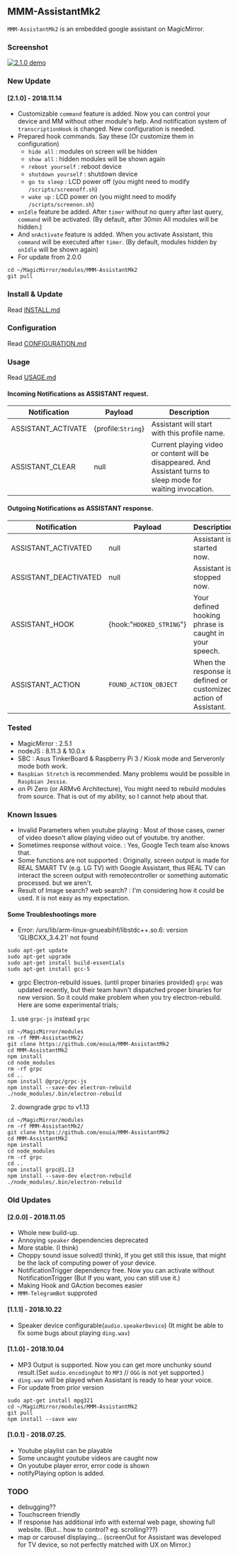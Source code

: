 ## MMM-AssistantMk2
`MMM-AssistantMk2` is an embedded google assistant on MagicMirror.

### Screenshot
[![2.1.0 demo](https://img.youtube.com/vi/7yI_9NfhpwI/1.jpg)](https://youtu.be/7yI_9NfhpwI)

### New Update
#### [2.1.0] - 2018.11.14
- Customizable `command` feature is added. Now you can control your device and MM without other module's help.
  And notification system of `transcriptionHook` is changed. New configuration is needed.
- Prepared hook commands. Say these (Or customize them in configuration)
  - `hide all` : modules on screen will be hidden
  - `show all` : hidden modules will be shown again
  - `reboot yourself` : reboot device
  - `shutdown yourself` : shutdown device
  - `go to sleep` : LCD power off (you might need to modify `/scripts/screenoff.sh`)
  - `wake up` : LCD power on (you might need to modify `/scripts/screenon.sh`)
- `onIdle` feature be added. After `timer` without no query after last query, `command` will be activated. (By default, after 30min All modules will be hidden.)
- And `onActivate` feature is added. When you activate Assistant, this `command` will be executed after `timer`. (By default, modules hidden by `onIdle` will be shown again)
- For update from 2.0.0
```
cd ~/MagicMirror/modules/MMM-AssistantMk2
git pull
```

### Install & Update
Read [INSTALL.md](/INSTALL.md)

### Configuration
Read [CONFIGURATION.md](/CONFIGURATION.md)

### Usage
Read [USAGE.md](/USAGE.md)


#### Incoming Notifications as ASSISTANT request.
|Notification|Payload|Description|
|---|---|---|
|ASSISTANT_ACTIVATE|{profile:`String`}|Assistant will start with this profile name.
|ASSISTANT_CLEAR|null|Current playing video or content will be disappeared. And Assistant turns to sleep mode for waiting invocation.

#### Outgoing Notifications as ASSISTANT response.
|Notification|Payload|Description|
|---|---|---|
|ASSISTANT_ACTIVATED|null|Assistant is started now.
|ASSISTANT_DEACTIVATED|null|Assistant is stopped now.
|ASSISTANT_HOOK|{hook:"`HOOKED_STRING`"}|Your defined hooking phrase is caught in your speech.
|ASSISTANT_ACTION|`FOUND_ACTION_OBJECT`|When the response is defined or customized action of Assistant.


### Tested
- MagicMirror : 2.5.1
- nodeJS : 8.11.3 & 10.0.x
- SBC : Asus TinkerBoard & Raspberry Pi 3 / Kiosk mode and Serveronly mode both work.
- `Raspbian Stretch` is recommended. Many problems would be possible in `Raspbian Jessie`.
- on Pi Zero (or ARMv6 Architecture), You might need to rebuild modules from source. That is out of my ability, so I cannot help about that.


### Known Issues
- Invalid Parameters when youtube playing : Most of those cases, owner of video doesn't allow playing video out of youtube. try another.
- Sometimes response without voice. : Yes, Google Tech team also knows that.
- Some functions are not supported : Originally, screen output is made for REAL SMART TV (e.g. LG TV) with Google Assistant, thus REAL TV can interact the screen output with remotecontroller or something automatic processed. but we aren't.
- Result of Image search? web search? : I'm considering how it could be used. it is not easy as my expectation.

#### Some Troubleshootings more
- Error: /urs/lib/arm-linux-gnueabihf/libstdc++.so.6: version 'GLIBCXX_3.4.21' not found
```
sudo apt-get update
sudo apt-get upgrade
sudo apt-get install build-essentials
sudo apt-get install gcc-5
```
- grpc Electron-rebuild issues. (until proper binaries provided)
`grpc` was updated recently, but their team havn't dispatched proper binaries for new version. So it could make problem when you try electron-rebuild.
Here are some experimental trials;
1) use `grpc-js` instead `grpc`
```
cd ~/MagicMirror/modules
rm -rf MMM-AssistantMk2/
git clone https://github.com/eouia/MMM-AssistantMk2
cd MMM-AssistantMk2
npm install
cd node_modules
rm -rf grpc
cd ..
npm install @grpc/grpc-js
npm install --save-dev electron-rebuild
./node_modules/.bin/electron-rebuild
```
2) downgrade grpc to v1.13
```
cd ~/MagicMirror/modules
rm -rf MMM-AssistantMk2/
git clone https://github.com/eouia/MMM-AssistantMk2
cd MMM-AssistantMk2
npm install
cd node_modules
rm -rf grpc
cd ..
npm install grpc@1.13
npm install --save-dev electron-rebuild
./node_modules/.bin/electron-rebuild
```


### Old Updates
#### [2.0.0] - 2018.11.05
- Whole new build-up.
- Annoying `speaker` dependencies deprecated
- More stable. (I think)
- Choppy sound issue solved(I think), If you get still this issue, that might be the lack of computing power of your device.
- NotificationTrigger dependency free. Now you can activate without NotificationTrigger (But If you want, you can still use it.)
- Making Hook and GAction becomes easier
- `MMM-TelegramBot` supproted


#### [1.1.1] - 2018.10.22
- Speaker device configurable(`audio.speakerDevice`) (It might be able to fix some bugs about playing `ding.wav`)


#### [1.1.0] - 2018.10.04
- MP3 Output is supported. Now you can get more unchunky sound result.(Set `audio.encodingOut` to `MP3` // `OGG` is not yet supported.)
- `ding.wav` will be played when Assistant is ready to hear your voice.
- For update from prior version
```
sudo apt-get install mpg321
cd ~/MagicMirror/modules/MMM-AssistantMk2
git pull
npm install --save wav
```

#### [1.0.1] - 2018.07.25.
- Youtube playlist can be playable
- Some uncaught youtube videos are caught now
- On youtube player error, error code is shown
- notifyPlaying option is added.


### TODO
- debugging??
- Touchscreen friendly
- If response has additional info with external web page, showing full website. (But... how to control? eg. scrolling???)
- map or carousel displaying... (screenOut for Assistant was developed for TV device, so not perfectly matched with UX on Mirror.)
